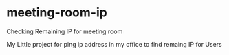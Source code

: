 # meeting-room-ip
Checking Remaining IP for meeting room

My Little project for ping ip address in my office to find remaing IP for Users

